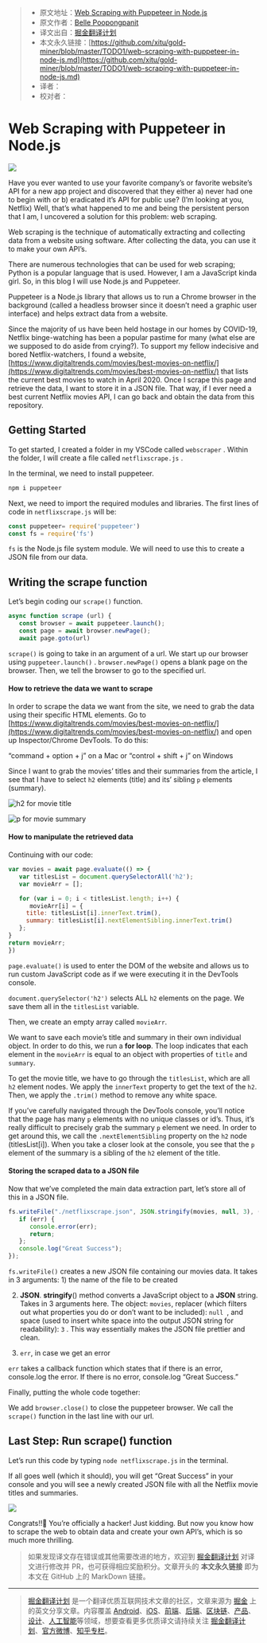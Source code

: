 > * 原文地址：[Web Scraping with Puppeteer in Node.js](https://medium.com/javascript-in-plain-english/web-scraping-with-puppeteer-in-node-js-4a32d85df183)
> * 原文作者：[Belle Poopongpanit](https://medium.com/@bellex0)
> * 译文出自：[掘金翻译计划](https://github.com/xitu/gold-miner)
> * 本文永久链接：[https://github.com/xitu/gold-miner/blob/master/TODO1/web-scraping-with-puppeteer-in-node-js.md](https://github.com/xitu/gold-miner/blob/master/TODO1/web-scraping-with-puppeteer-in-node-js.md)
> * 译者：
> * 校对者：

# Web Scraping with Puppeteer in Node.js

![](https://cdn-images-1.medium.com/max/2328/1*laoZh8fB6iCGTuBbR_2zig.png)

Have you ever wanted to use your favorite company’s or favorite website’s API for a new app project and discovered that they either a) never had one to begin with or b) eradicated it’s API for public use? (I’m looking at you, Netflix) Well, that’s what happened to me and being the persistent person that I am, I uncovered a solution for this problem: web scraping.

Web scraping is the technique of automatically extracting and collecting data from a website using software. After collecting the data, you can use it to make your own API’s.

There are numerous technologies that can be used for web scraping; Python is a popular language that is used. However, I am a JavaScript kinda girl. So, in this blog I will use Node.js and Puppeteer.

Puppeteer is a Node.js library that allows us to run a Chrome browser in the background (called a headless browser since it doesn’t need a graphic user interface) and helps extract data from a website.

Since the majority of us have been held hostage in our homes by COVID-19, Netflix binge-watching has been a popular pastime for many (what else are we supposed to do aside from crying?). To support my fellow indecisive and bored Netflix-watchers, I found a website, [https://www.digitaltrends.com/movies/best-movies-on-netflix/](https://www.digitaltrends.com/movies/best-movies-on-netflix/) that lists the current best movies to watch in April 2020. Once I scrape this page and retrieve the data, I want to store it in a JSON file. That way, if I ever need a best current Netflix movies API, I can go back and obtain the data from this repository.

## Getting Started

To get started, I created a folder in my VSCode called `webscraper` . Within the folder, I will create a file called `netflixscrape.js` .

In the terminal, we need to install puppeteer.

```bash
npm i puppeteer
```

Next, we need to import the required modules and libraries. The first lines of code in `netflixscrape.js` will be:

```js
const puppeteer= require('puppeteer')
const fs = require('fs')
```

`fs` is the Node.js file system module. We will need to use this to create a JSON file from our data.

## Writing the scrape function

Let’s begin coding our `scrape()` function.

```js
async function scrape (url) {
   const browser = await puppeteer.launch();
   const page = await browser.newPage();
   await page.goto(url)
```

`scrape()` is going to take in an argument of a url. We start up our browser using `puppeteer.launch()` . `browser.newPage()` opens a blank page on the browser. Then, we tell the browser to go to the specified url.

#### How to retrieve the data we want to scrape

In order to scrape the data we want from the site, we need to grab the data using their specific HTML elements. Go to [https://www.digitaltrends.com/movies/best-movies-on-netflix/](https://www.digitaltrends.com/movies/best-movies-on-netflix/) and open up Inspector/Chrome DevTools. To do this:

“command + option + j” on a Mac or “control + shift + j” on Windows

Since I want to grab the movies’ titles and their summaries from the article, I see that I have to select `h2` elements (title) and its’ sibling `p` elements (summary).

![h2 for movie title](https://cdn-images-1.medium.com/max/5724/1*BEQd106SvxT1_jGuS4I23A.png)

![p for movie summary](https://cdn-images-1.medium.com/max/5760/1*RH8gGDJeIGE8Wz3VcDgyaQ.png)

#### How to manipulate the retrieved data

Continuing with our code:

```js
var movies = await page.evaluate(() => {
   var titlesList = document.querySelectorAll('h2');
   var movieArr = [];

   for (var i = 0; i < titlesList.length; i++) {
      movieArr[i] = {
     title: titlesList[i].innerText.trim(),
     summary: titlesList[i].nextElementSibling.innerText.trim()
   };
}
return movieArr;
})
```

`page.evaluate()` is used to enter the DOM of the website and allows us to run custom JavaScript code as if we were executing it in the DevTools console.

`document.querySelector('h2')` selects ALL `h2` elements on the page. We save them all in the `titlesList` variable.

Then, we create an empty array called `movieArr`.

We want to save each movie’s title and summary in their own individual object. In order to do this, we run a **for loop**. The loop indicates that each element in the `movieArr` is equal to an object with properties of `title` and `summary`.

To get the movie title, we have to go through the `titlesList`, which are all `h2` element nodes. We apply the `innerText` property to get the text of the `h2`. Then, we apply the `.trim()` method to remove any white space.

If you’ve carefully navigated through the DevTools console, you’ll notice that the page has many `p` elements with no unique classes or id’s. Thus, it’s really difficult to precisely grab the summary `p` element we need. In order to get around this, we call the `.nextElementSibling` property on the `h2` node (titlesList[i]). When you take a closer look at the console, you see that the `p` element of the summary is a sibling of the `h2` element of the title.

#### Storing the scraped data to a JSON file

Now that we’ve completed the main data extraction part, let’s store all of this in a JSON file.

```js
fs.writeFile("./netflixscrape.json", JSON.stringify(movies, null, 3), (err) => {
   if (err) {
      console.error(err);
      return;
   };
   console.log("Great Success");
});
```

`fs.writeFile()` creates a new JSON file containing our movies data. It takes in 3 arguments: 1) the name of the file to be created

2) **JSON**. **stringify**() method converts a JavaScript object to a **JSON** string. Takes in 3 arguments here. The object: `movies`, replacer (which filters out what properties you do or don’t want to be included): `null `, and space (used to insert white space into the output JSON string for readability): `3` . This way essentially makes the JSON file prettier and clean.

3) `err`, in case we get an error

`err` takes a callback function which states that if there is an error, console.log the error. If there is no error, console.log “Great Success.”

Finally, putting the whole code together:

We add `browser.close()` to close the puppeteer browser. We call the `scrape()` function in the last line with our url.

## Last Step: Run scrape() function

Let’s run this code by typing `node netflixscrape.js` in the terminal.

If all goes well (which it should), you will get “Great Success” in your console and you will see a newly created JSON file with all the Netflix movie titles and summaries.

![](https://cdn-images-1.medium.com/max/5220/1*J8LazvNXbPlTgSCTs0n5cQ.png)

Congrats!!👏 You’re officially a hacker! Just kidding. But now you know how to scrape the web to obtain data and create your own API’s, which is so much more thrilling.

> 如果发现译文存在错误或其他需要改进的地方，欢迎到 [掘金翻译计划](https://github.com/xitu/gold-miner) 对译文进行修改并 PR，也可获得相应奖励积分。文章开头的 **本文永久链接** 即为本文在 GitHub 上的 MarkDown 链接。

---

> [掘金翻译计划](https://github.com/xitu/gold-miner) 是一个翻译优质互联网技术文章的社区，文章来源为 [掘金](https://juejin.im) 上的英文分享文章。内容覆盖 [Android](https://github.com/xitu/gold-miner#android)、[iOS](https://github.com/xitu/gold-miner#ios)、[前端](https://github.com/xitu/gold-miner#前端)、[后端](https://github.com/xitu/gold-miner#后端)、[区块链](https://github.com/xitu/gold-miner#区块链)、[产品](https://github.com/xitu/gold-miner#产品)、[设计](https://github.com/xitu/gold-miner#设计)、[人工智能](https://github.com/xitu/gold-miner#人工智能)等领域，想要查看更多优质译文请持续关注 [掘金翻译计划](https://github.com/xitu/gold-miner)、[官方微博](http://weibo.com/juejinfanyi)、[知乎专栏](https://zhuanlan.zhihu.com/juejinfanyi)。

